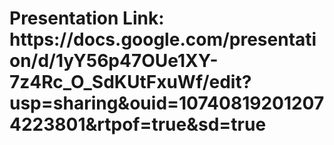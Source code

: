 <h1>Presentation Link: https://docs.google.com/presentation/d/1yY56p47OUe1XY-7z4Rc_O_SdKUtFxuWf/edit?usp=sharing&ouid=107408192012074223801&rtpof=true&sd=true </h1>

